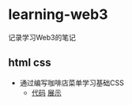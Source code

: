 # learning-web3

记录学习Web3的笔记

## html css

- 通过编写咖啡店菜单学习基础CSS
    -  [代码](https://github.com/terrygmk/learning-web3/tree/main/responsive-web-design/learn-basic-css-by-building-a-cafe-menu/) [展示](https://terrygmk.github.io/learning-web3/responsive-web-design/learn-basic-css-by-building-a-cafe-menu/)
